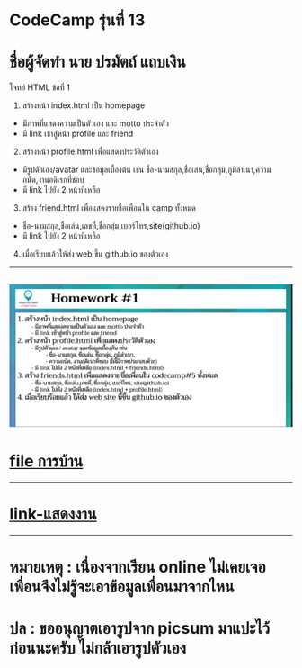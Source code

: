 # CodeCamp รุ่นที่ 13

# **ชื่อผู้จัดทำ นาย ปรมัตถ์ แถบเงิน**

โจทย์ HTML ข้อที่ 1
1. สร้างหน้า index.html เป็น homepage
- มีภาพที่แสดงความเป็นตัวเอง และ motto ประจำตัว
- มี link เข้าสู่หน้า profile และ friend
2. สร้างหน้า profile.html เพื่อแสดงประวัติตัวเอง
- มีรูปตัวเอง/avatar และข้อมูลเบื้องต้น
เช่น ชื่อ-นามสกุล,ชื่อเล่น,ชื่อกลุ่ม,ภูมิลำเนา,ความถนัด,งานอดิเรกที่ชอบ
- มี link ไปยัง 2 หน้าที่เหลือ
3. สร้าง friend.html เพื่อแสดงรายชื่อเพื่อนใน camp ทั้งหมด
- ชื่อ-นามสกุล,ชื่อเล่น,เลขที่,ชื่อกลุ่ม,เบอร์โทร,site(github.io)
- มี link ไปยัง 2 หน้าที่เหลือ
4. เมื่อเรียบแล้วให้ส่ง web ขึ้น github.io ของตัวเอง
---
![picpra gob](picname01.png)
---
# [file การบ้าน](index.html)
---
# [link-แสดงงาน](https://ohm0025.github.io/html/%E0%B8%82%E0%B9%89%E0%B8%AD%E0%B8%97%E0%B8%B5%E0%B9%881/index.html)

---
# หมายเหตุ : เนื่องจากเรียน online ไม่เคยเจอเพื่อนจึงไม่รู้จะเอาข้อมูลเพื่อนมาจากไหน
# ปล : ขออนุญาตเอารูปจาก picsum มาแปะไว้ก่อนนะครับ ไม่กล้าเอารูปตัวเอง